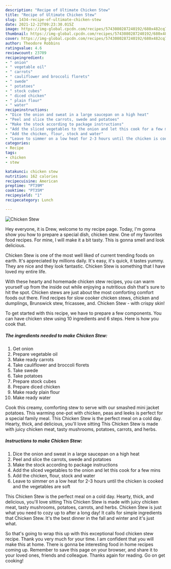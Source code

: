 ```yaml
---
description: "Recipe of Ultimate Chicken Stew"
title: "Recipe of Ultimate Chicken Stew"
slug: 1434-recipe-of-ultimate-chicken-stew
date: 2021-12-22T09:23:30.015Z
image: https://img-global.cpcdn.com/recipes/5743080287240192/680x482cq70/chicken-stew-recipe-main-photo.jpg
thumbnail: https://img-global.cpcdn.com/recipes/5743080287240192/680x482cq70/chicken-stew-recipe-main-photo.jpg
cover: https://img-global.cpcdn.com/recipes/5743080287240192/680x482cq70/chicken-stew-recipe-main-photo.jpg
author: Theodore Robbins
ratingvalue: 4.6
reviewcount: 23709
recipeingredient:
- " onion"
- " vegetable oil"
- " carrots"
- " cauliflower and broccoli florets"
- " swede"
- " potatoes"
- " stock cubes"
- " diced chicken"
- " plain flour"
- " water"
recipeinstructions:
- "Dice the onion and sweat in a large saucepan on a high heat"
- "Peel and slice the carrots, swede and potatoes"
- "Make the stock according to package instructions"
- "Add the sliced vegetables to the onion and let this cook for a few mins"
- "Add the chicken, flour, stock and water"
- "Leave to simmer on a low heat for 2-3 hours until the chicken is cooked and the vegetables are soft"
categories:
- Recipe
tags:
- chicken
- stew

katakunci: chicken stew 
nutrition: 162 calories
recipecuisine: American
preptime: "PT39M"
cooktime: "PT35M"
recipeyield: "1"
recipecategory: Lunch

---
```



![Chicken Stew](https://img-global.cpcdn.com/recipes/5743080287240192/680x482cq70/chicken-stew-recipe-main-photo.jpg)

Hey everyone, it is Drew, welcome to my recipe page. Today, I'm gonna show you how to prepare a special dish, chicken stew. One of my favorites food recipes. For mine, I will make it a bit tasty. This is gonna smell and look delicious.

Chicken Stew is one of the most well liked of current trending foods on earth. It's appreciated by millions daily. It's easy, it's quick, it tastes yummy. They are nice and they look fantastic. Chicken Stew is something that I have loved my entire life.

With these hearty and homemade chicken stew recipes, you can warm yourself up from the inside out while enjoying a nutritious dish that&#39;s sure to hit the spot. Chicken stews are just about the most comforting comfort foods out there. Find recipes for slow cooker chicken stews, chicken and dumplings, Brunswick stew, fricassee, and. Chicken Stew - with crispy skin!


To get started with this recipe, we have to prepare a few components. You can have chicken stew using 10 ingredients and 6 steps. Here is how you cook that.

<!--inarticleads1-->

##### The ingredients needed to make Chicken Stew:

1. Get  onion
1. Prepare  vegetable oil
1. Make ready  carrots
1. Take  cauliflower and broccoli florets
1. Take  swede
1. Take  potatoes
1. Prepare  stock cubes
1. Prepare  diced chicken
1. Make ready  plain flour
1. Make ready  water


Cook this creamy, comforting stew to serve with our smashed mini jacket potatoes. This warming one-pot with chicken, peas and leeks is perfect for a special family meal. This Chicken Stew is the perfect meal on a cold day. Hearty, thick, and delicious, you&#39;ll love sitting This Chicken Stew is made with juicy chicken meat, tasty mushrooms, potatoes, carrots, and herbs. 

<!--inarticleads2-->

##### Instructions to make Chicken Stew:

1. Dice the onion and sweat in a large saucepan on a high heat
1. Peel and slice the carrots, swede and potatoes
1. Make the stock according to package instructions
1. Add the sliced vegetables to the onion and let this cook for a few mins
1. Add the chicken, flour, stock and water
1. Leave to simmer on a low heat for 2-3 hours until the chicken is cooked and the vegetables are soft


This Chicken Stew is the perfect meal on a cold day. Hearty, thick, and delicious, you&#39;ll love sitting This Chicken Stew is made with juicy chicken meat, tasty mushrooms, potatoes, carrots, and herbs. Chicken Stew is just what you need to cozy up to after a long day! It calls for simple ingredients that Chicken Stew. It&#39;s the best dinner in the fall and winter and it&#39;s just what. 

So that's going to wrap this up with this exceptional food chicken stew recipe. Thank you very much for your time. I am confident that you will make this at home. There is gonna be interesting food in home recipes coming up. Remember to save this page on your browser, and share it to your loved ones, friends and colleague. Thanks again for reading. Go on get cooking!
